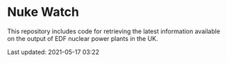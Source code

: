 # Nuke Watch

This repository includes code for retrieving the latest information available on the output of EDF nuclear power plants in the UK.

Last updated: 2021-05-17 03:22